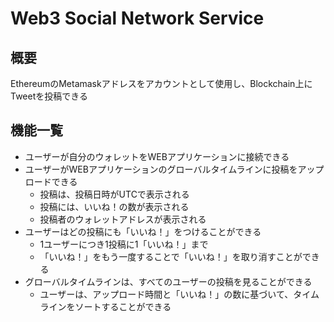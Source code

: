 # Web3 Social Network Service

## 概要

EthereumのMetamaskアドレスをアカウントとして使用し、Blockchain上にTweetを投稿できる

## 機能一覧

- ユーザーが自分のウォレットをWEBアプリケーションに接続できる
- ユーザーがWEBアプリケーションのグローバルタイムラインに投稿をアップロードできる
  - 投稿は、投稿日時がUTCで表示される
  - 投稿には、いいね！の数が表示される
  - 投稿者のウォレットアドレスが表示される
- ユーザーはどの投稿にも「いいね！」をつけることができる
  - 1ユーザーにつき1投稿に1「いいね！」まで
  - 「いいね！」をもう一度することで「いいね！」を取り消すことができる
- グローバルタイムラインは、すべてのユーザーの投稿を見ることができる
  - ユーザーは、アップロード時間と「いいね！」の数に基づいて、タイムラインをソートすることができる
